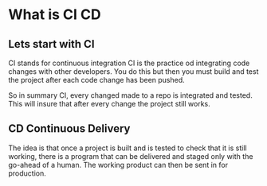 # What is CI CD

## Lets start with CI
CI stands for continuous integration
CI is the practice od integrating code changes with other developers.
You do this but then you must build and test the project after each code change has been pushed.

So in summary CI, every changed made to a repo is integrated and tested. This will insure that after every change the project still works.

## CD Continuous Delivery
The idea is that once a project is built and is tested to check that it is still working, there is a program that can be delivered and staged only with the go-ahead of a human. The working product can then be sent in for production.
